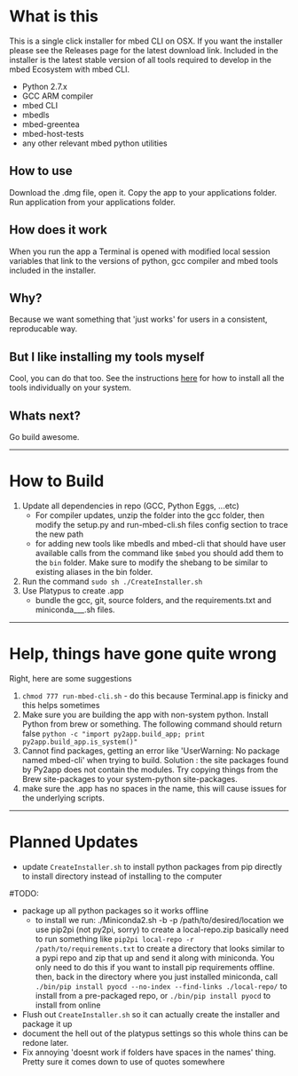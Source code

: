 # What is this
This is a single click installer for mbed CLI on OSX. If you want the installer please see the Releases page for the latest download link. 
Included in the installer is the latest stable version of all tools required to develop in the mbed Ecosystem with mbed CLI. 
- Python 2.7.x
- GCC ARM compiler 
- mbed CLI
- mbedls
- mbed-greentea
- mbed-host-tests
- any other relevant mbed python utilities

## How to use
Download the .dmg file, open it. Copy the app to your applications folder. Run application from your applications folder. 

## How does it work
When you run the app a Terminal is opened with modified local session variables that link to the versions of python, gcc compiler and mbed tools included in the installer.

## Why?
Because we want something that 'just works' for users in a consistent, reproducable way.

## But I like installing my tools myself
Cool, you can do that too. See the instructions [here](TODO) for how to install all the tools individually on your system.

## Whats next? 
Go build awesome.  


--------

# How to Build
1) Update all dependencies in repo (GCC, Python Eggs, ...etc)
	- For compiler updates, unzip the folder into the gcc folder, then modify the setup.py and run-mbed-cli.sh files config section to trace the new path
	- for adding new tools like mbedls and mbed-cli that should have user available calls from the command like `$mbed` you should add them to the `bin` folder. Make sure to modify the shebang to be similar to existing aliases in the bin folder. 
2) Run the command `sudo sh ./CreateInstaller.sh`
3) Use Platypus to create .app
	- bundle the gcc, git, source folders, and the requirements.txt and miniconda___.sh files. 


--------
# Help, things have gone quite wrong
Right, here are some suggestions
1) `chmod 777 run-mbed-cli.sh` - do this because Terminal.app is finicky and this helps sometimes
2) Make sure you are building the app with non-system python. Install Python from brew or something. The following command should return false `python -c "import py2app.build_app; print py2app.build_app.is_system()"`
3) Cannot find packages, getting an error like 'UserWarning: No package named mbed-cli' when trying to build. Solution : the site packages found by Py2app does not contain the modules. Try copying things from the Brew site-packages to your system-python site-packages. 
4) make sure the .app has no spaces in the name, this will cause issues for the underlying scripts. 


--------
# Planned Updates
- update `CreateInstaller.sh` to install python packages from pip directly to install directory instead of installing to the computer


#TODO:
- package up all python packages so it works offline
	* to install we run: ./Miniconda2.sh -b -p /path/to/desired/location
	we use pip2pi (not py2pi, sorry) to create a local-repo.zip
	basically need to run something like `pip2pi local-repo -r /path/to/requirements.txt` to create a directory that looks similar to a pypi repo and zip that up and send it along with miniconda. You only need to do this if you want to install pip requirements offline.
	then, back in the directory where you just installed miniconda, call `./bin/pip install pyocd --no-index --find-links ./local-repo/` to install from a pre-packaged repo, or `./bin/pip install pyocd` to install from online
- Flush out `CreateInstaller.sh` so it can actually create the installer and package it up
- document the hell out of the platypus settings so this whole thins can be redone later. 
- Fix annoying 'doesnt work if folders have spaces in the names' thing. Pretty sure it comes down to use of quotes somewhere
